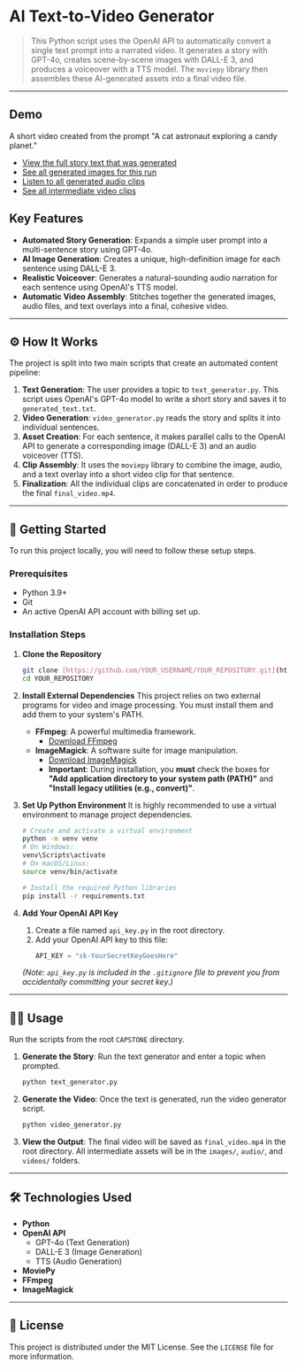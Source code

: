 # AI Text-to-Video Generator 

> This Python script uses the OpenAI API to automatically convert a single text prompt into a narrated video. It generates a story with GPT-4o, creates scene-by-scene images with DALL-E 3, and produces a voiceover with a TTS model. The `moviepy` library then assembles these AI-generated assets into a final video file.

---

## Demo 

A short video created from the prompt "A cat astronaut exploring a candy planet."

* [View the full story text that was generated](generated_text.txt)
* [See all generated images for this run](demo_assets/)
* [Listen to all generated audio clips](demo_assets/)
* [See all intermediate video clips](demo_assets/)


## Key Features 
* **Automated Story Generation**: Expands a simple user prompt into a multi-sentence story using GPT-4o.
* **AI Image Generation**: Creates a unique, high-definition image for each sentence using DALL-E 3.
* **Realistic Voiceover**: Generates a natural-sounding audio narration for each sentence using OpenAI's TTS model.
* **Automatic Video Assembly**: Stitches together the generated images, audio files, and text overlays into a final, cohesive video.

---

## ⚙️ How It Works

The project is split into two main scripts that create an automated content pipeline:

1.  **Text Generation**: The user provides a topic to `text_generator.py`. This script uses OpenAI's GPT-4o model to write a short story and saves it to `generated_text.txt`.
2.  **Video Generation**: `video_generator.py` reads the story and splits it into individual sentences.
3.  **Asset Creation**: For each sentence, it makes parallel calls to the OpenAI API to generate a corresponding image (DALL-E 3) and an audio voiceover (TTS).
4.  **Clip Assembly**: It uses the `moviepy` library to combine the image, audio, and a text overlay into a short video clip for that sentence.
5.  **Finalization**: All the individual clips are concatenated in order to produce the final `final_video.mp4`.

---

## 🚀 Getting Started

To run this project locally, you will need to follow these setup steps.

### Prerequisites

* Python 3.9+
* Git
* An active OpenAI API account with billing set up.

### Installation Steps

1.  **Clone the Repository**
    ```bash
    git clone [https://github.com/YOUR_USERNAME/YOUR_REPOSITORY.git](https://github.com/YOUR_USERNAME/YOUR_REPOSITORY.git)
    cd YOUR_REPOSITORY
    ```

2.  **Install External Dependencies**
    This project relies on two external programs for video and image processing. You must install them and add them to your system's PATH.

    * **FFmpeg**: A powerful multimedia framework.
        * [Download FFmpeg](https://ffmpeg.org/download.html)
    * **ImageMagick**: A software suite for image manipulation.
        * [Download ImageMagick](https://imagemagick.org/script/download.php#windows)
        * **Important**: During installation, you **must** check the boxes for **"Add application directory to your system path (PATH)"** and **"Install legacy utilities (e.g., convert)"**.

3.  **Set Up Python Environment**
    It is highly recommended to use a virtual environment to manage project dependencies.

    ```bash
    # Create and activate a virtual environment
    python -m venv venv
    # On Windows:
    venv\Scripts\activate
    # On macOS/Linux:
    source venv/bin/activate

    # Install the required Python libraries
    pip install -r requirements.txt
    ```

4.  **Add Your OpenAI API Key**
    1.  Create a file named `api_key.py` in the root directory.
    2.  Add your OpenAI API key to this file:
        ```python
        API_KEY = "sk-YourSecretKeyGoesHere"
        ```
    *(Note: `api_key.py` is included in the `.gitignore` file to prevent you from accidentally committing your secret key.)*

---

## 🏃‍♀️ Usage

Run the scripts from the root `CAPSTONE` directory.

1.  **Generate the Story**:
    Run the text generator and enter a topic when prompted.
    ```bash
    python text_generator.py
    ```

2.  **Generate the Video**:
    Once the text is generated, run the video generator script.
    ```bash
    python video_generator.py
    ```

3.  **View the Output**:
    The final video will be saved as `final_video.mp4` in the root directory. All intermediate assets will be in the `images/`, `audio/`, and `videos/` folders.

---

## 🛠️ Technologies Used

* **Python**
* **OpenAI API**
    * GPT-4o (Text Generation)
    * DALL-E 3 (Image Generation)
    * TTS (Audio Generation)
* **MoviePy**
* **FFmpeg**
* **ImageMagick**

---

## 📜 License

This project is distributed under the MIT License. See the `LICENSE` file for more information.